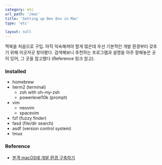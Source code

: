 ```yaml
---
category: etc
url_path: '/mac'
title: 'Setting up Dev Env in Mac'
type: 'etc'

layout: null
---
```


맥북을 처음으로 구입. 아직 익숙해져야 할게 많은데 우선 기본적인 개발 환경부터 갖추기 위해 이곳저곳 찾아봤다.
검색해보니 추천하는 프로그램과 설명을 아주 잘해놓은 곳이 있어, 그 곳을 참고했다 (Reference 링크 참고).

### Installed
- homebrew
- iterm2 (terminal)
  + zsh with oh-my-zsh 
  + powerlevel10k (prompt)
- vim
  + neovim
  + spacevim
- fzf (fuzzy finder)
- fasd (file/dir search)
- asdf (version control system)
- tmux

### Reference
- [본격 macOS에 개발 환경 구축하기](https://subicura.com/2017/11/22/mac-os-development-environment-setup.html)